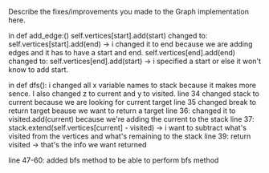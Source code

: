Describe the fixes/improvements you made to the Graph implementation here.

in def add_edge:()
self.vertices[start].add(start)
changed to:
self.vertices[start].add(end) -> i changed it to end because we are adding edges and it has to have a start and end.
self.vertices[end].add(end) 
changed to:
self.vertices[end].add(start) -> i specified a start or else it won't know to add start.

in def dfs():
i changed all x variable names to stack because it makes more sence.  I also changed z to current and y to visited.
line 34 changed stack to current because we are looking for current target
line 35 changed break to return target beause we want to return a target
line 36: changed it to visited.add(current) because we're adding the current to the stack
line 37: stack.extend(self.vertices[current] - visited) -> i want to subtract what's visited from the vertices and what's remaining to the stack
line 39: return visited -> that's the info we want returned

line 47-60: added bfs method to be able to perform bfs method
